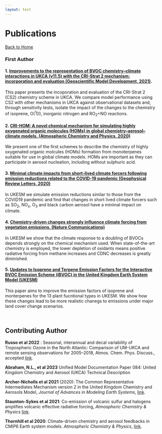 ```yaml
---
layout: test
---
```


# Publications

[Back to Home](./)

### First Author

#### 1. [Improvements to the representation of BVOC chemistry–climate interactions in UKCA (v11.5) with the CRI-Strat 2 mechanism: incorporation and evaluation (Geoscientific Model Development, 2021)](https://gmd.copernicus.org/articles/14/5239/2021/).

This paper presents the incoporation and evaluation of the CRI-Strat 2 (CS2) chemistry scheme in UKCA. We compare model performance using CS2 with other mechanisms in UKCA against observational datasets and, through sensitivity tests, isolate the impact of the changes to the chemistry of isoprene, O(<sup>1</sup>D), inorganic nitrogen and RO<sub>2</sub>+NO reactions.


#### 2. [CRI-HOM: A novel chemical mechanism for simulating highly oxygenated organic molecules (HOMs) in global chemistry–aerosol–climate models. (Atmospheric Chemistry and Physics, 2020)](https://acp.copernicus.org/articles/20/10889/2020)

We present one of the first schemes to describe the chemistry of highly oxygenated organic molcules (HOMs) formation from monoterpenes suitable for use in global climate models. HOMs are important as they can participate in aerosol nucleation, including without sulphuric acid.


#### 3. [Minimal climate impacts from short‐lived climate forcers following emission reductions related to the COVID‐19 pandemic (Geophysical Review Letters, 2020)](https://agupubs.onlinelibrary.wiley.com/doi/epdf/10.1029/2020GL090326)

In UKESM we simulate emission reductions similar to those from the COVID19 pandemic and find that changes in short lived climate forcers such as SO<sub>2</sub>, NO<sub>x</sub>, O<sub>3</sub> and black carbon aerosol have a minimal impact on climate.


#### 4. [Chemistry-driven changes strongly influence climate forcing from vegetation emissions. (Nature Communications)](https://www.nature.com/articles/s41467-022-34944-9)

In UKESM we show that the climate response to a doubling of BVOCs depends strongly on the chemical mechanism used. When state-of-the-art chemistry is employed, the lower depletion of oxidants means positive radiative forcing from methane increases and CDNC decreases is greatly diminished.



#### 5. [Updates to Isoprene and Terpene Emission Factors for the Interactive BVOC Emission Scheme (iBVOC) in the United Kingdom Earth System Model (UKESM)](https://gmd.copernicus.org/articles/16/3083/2023/)

This paper aims to improve the emission factors of isoprene and monterpenes for the 13 plant fucntional types in UKESM. We show how these changes lead to be more realistic chanegs to emissions under major land cover change scenarios. 



<br /> 

## Contributing Author

**Russo et al 2022** : Seasonal, interannual and decal variability of Tropospheric Ozone in the North Atlantic: Comparison of UM-UKCA and remote sensing observations for 2005–2018, Atmos. Chem. Phys. Discuss., accepted [link](https://doi.org/10.5194/acp-2022-99).

**Abraham, N.L., et al 2023** Unified Model Documentation Paper 084: United Kingdom Chemistry and Aerosol (UKCA) Technical Description

**Archer-Nicholls et al 2021** (2020): The Common Representative Intermediates Mechanism version 2 in the United Kingdom Chemistry and Aerosols Model, *Journal of Advances in Modeling Earth Systems*,  [link](https://doi.org/10.1029/2020MS002420). 

**Staunton-Sykes et al 2021**: Co-emission of volcanic sulfur and halogens amplifies volcanic effective radiative forcing, *Atmospheric Chemistry & Physics* [link](https://doi.org/10.5194/acp-21-9009-2021).

**Thornhill et al 2020**: Climate-driven chemistry and aerosol feedbacks in CMIP6 Earth system models. *Atmospheric Chemistry & Physics*, [link](https://doi.org/10.5194/acp-21-1105-2021).

